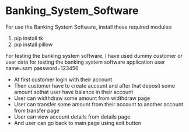 # Banking_System_Software
For use the Banking System Software, install these required modules:
1) pip install tk
2) pip install pillow

For testing the banking system software, 
I have used dummy customer or user data for testing the banking system software application
user name=sam
password=123456

- At first customer login with their account
- Then customer have to create account and after that deposit some amount sothat user have balance in their account
- User can widthdraw some amount from widthdraw page
- User can transfer some amount from their account to another account from transfer page
- User can view account details from details page
- And user can go back to main page using exit button
